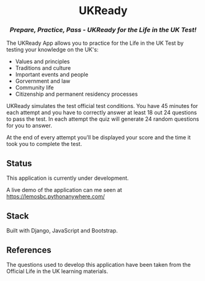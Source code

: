 <h1 align="center">UKReady</h1>

<h3 align="center"><i>Prepare, Practice, Pass - UKReady for the Life in the UK Test!</i></h3>
 
  
<p>The UKReady App allows you to practice for the Life in the UK Test by testing your knowledge on the UK's:</p>
  <ul>
    <li> Values and principles </li>
    <li> Traditions and culture </li>
    <li> Important events and people </li>
    <li> Gorvernment and law </li>
    <li> Community life </li>
    <li> Citizenship and permanent residency processes </li>
  </ul>
  
<p>UKReady simulates the test official test conditions. You have 45 minutes for each attempt and you have to correctly
   answer at least 18 out 24 questions to pass the test. In each attempt the quiz will generate 24 random questions 
   for you to answer.<p>
     
<p>At the end of every attempt you'll be displayed your score and the time it took you to complete the test.</p>
  
<h2>Status</h2>
<p>This application is currently under development.</p>
<p>A live demo of the application can me seen at <a href="https://lemosbc.pythonanywhere.com/" target="_blank">https://lemosbc.pythonanywhere.com/</a>
  
<h2>Stack</h2>
<p>Built with Django, JavaScript and Bootstrap.</p>
  
<h2>References</h2>
<p>The questions used to develop this application have been taken from the Official Life in the UK learning materials.</p>
